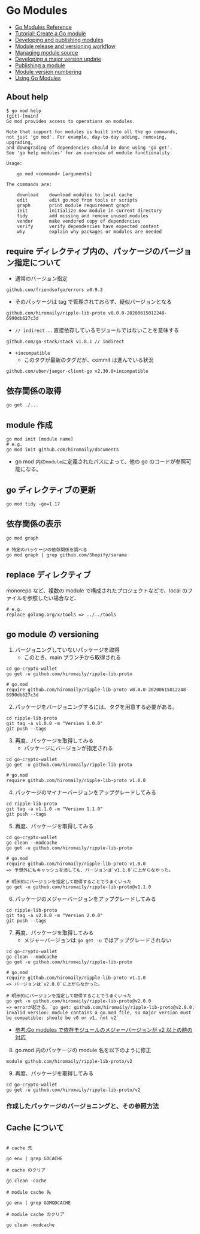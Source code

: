 # Go Modules

- [Go Modules Reference](https://go.dev/ref/mod)
- [Tutorial: Create a Go module](https://go.dev/doc/tutorial/create-module)
- [Developing and publishing modules](https://go.dev/doc/modules/developing)
- [Module release and versioning workflow](https://go.dev/doc/modules/release-workflow)
- [Managing module source](https://go.dev/doc/modules/managing-source)
- [Developing a major version update](https://go.dev/doc/modules/major-version)
- [Publishing a module](https://go.dev/doc/modules/publishing)
- [Module version numbering](https://go.dev/doc/modules/version-numbers)
- [Using Go Modules](https://go.dev/blog/using-go-modules)

## About help

```
$ go mod help                                                                                                                                                           (git)-[main]
Go mod provides access to operations on modules.

Note that support for modules is built into all the go commands,
not just 'go mod'. For example, day-to-day adding, removing, upgrading,
and downgrading of dependencies should be done using 'go get'.
See 'go help modules' for an overview of module functionality.

Usage:

	go mod <command> [arguments]

The commands are:

	download    download modules to local cache
	edit        edit go.mod from tools or scripts
	graph       print module requirement graph
	init        initialize new module in current directory
	tidy        add missing and remove unused modules
	vendor      make vendored copy of dependencies
	verify      verify dependencies have expected content
	why         explain why packages or modules are needed
```

## require ディレクティブ内の、パッケージのバージョン指定について

- 通常のバージョン指定

```
github.com/friendsofgo/errors v0.9.2
```

- そのパッケージは tag で管理されておらず、疑似バージョンとなる

```
github.com/hiromaily/ripple-lib-proto v0.0.0-20200615012248-6990db627c3d
```

- `// indirect` .... 直接依存しているモジュールではないことを意味する

```
github.com/go-stack/stack v1.8.1 // indirect
```

- `+incompatible`
  - このタグが最新のタグだが、commit は進んでいる状況

```
github.com/uber/jaeger-client-go v2.30.0+incompatible
```

## 依存関係の取得

```
go get ./...
```

## module 作成

```
go mod init [module name]
# e.g.
go mod init github.com/hiromaily/documents
```

- go mod 内の`module`に定義されたパスによって、他の go のコードが参照可能になる。

## go ディレクティブの更新

```
go mod tidy -go=1.17
```

## 依存関係の表示

```
go mod graph

# 特定のパッケージの依存関係を調べる
go mod graph | grep github.com/Shopify/sarama
```

## replace ディレクティブ

monorepo など、複数の module で構成されたプロジェクトなどで、local のファイルを参照したい場合など、

```
# e.g.
replace golang.org/x/tools => ../../tools
```

## go module の versioning

1. バージョニングしていないパッケージを取得
   - このとき、main ブランチから取得される

```
cd go-crypto-wallet
go get -u github.com/hiromaily/ripple-lib-proto

# go.mod
require github.com/hiromaily/ripple-lib-proto v0.0.0-20200615012248-6990db627c3d
```

2. パッケージをバージョニングするには、タグを用意する必要がある。

```
cd ripple-lib-proto
git tag -a v1.0.0 -m "Version 1.0.0"
git push --tags
```

3. 再度、パッケージを取得してみる
   - パッケージにバージョンが指定される

```
cd go-crypto-wallet
go get -u github.com/hiromaily/ripple-lib-proto

# go.mod
require github.com/hiromaily/ripple-lib-proto v1.0.0
```

4. パッケージのマイナーバージョンをアップグレードしてみる

```
cd ripple-lib-proto
git tag -a v1.1.0 -m "Version 1.1.0"
git push --tags
```

5. 再度、パッケージを取得してみる

```
cd go-crypto-wallet
go clean --modcache
go get -u github.com/hiromaily/ripple-lib-proto

# go.mod
require github.com/hiromaily/ripple-lib-proto v1.0.0
=> 予想外にもキャッシュを消しても、バージョンは`v1.1.0`に上がらなかった。

# 明示的にバージョンを指定して取得することでうまくいった
go get -u github.com/hiromaily/ripple-lib-proto@v1.1.0
```

6. パッケージのメジャーバージョンをアップグレードしてみる

```
cd ripple-lib-proto
git tag -a v2.0.0 -m "Version 2.0.0"
git push --tags
```

7. 再度、パッケージを取得してみる
   - メジャーバージョンは `go get -u` ではアップグレードされない

```
cd go-crypto-wallet
go clean --modcache
go get -u github.com/hiromaily/ripple-lib-proto

# go.mod
require github.com/hiromaily/ripple-lib-proto v1.1.0
=> バージョンは`v2.0.0`に上がらなかった。

# 明示的にバージョンを指定して取得することでうまくいった
go get -u github.com/hiromaily/ripple-lib-proto@v2.0.0
=> errorが起きる。`go get: github.com/hiromaily/ripple-lib-proto@v2.0.0: invalid version: module contains a go.mod file, so major version must be compatible: should be v0 or v1, not v2`
```

- [参考:Go modules で依存モジュールのメジャーバージョンが v2 以上の時の対応](https://christina04.hatenablog.com/entry/go-modules-major-version)

8. go.mod 内のパッケージの module 名を以下のように修正

```
module github.com/hiromaily/ripple-lib-proto/v2
```

9. 再度、パッケージを取得してみる

```
cd go-crypto-wallet
go get -u github.com/hiromaily/ripple-lib-proto/v2
```

### 作成したパッケージのバージョニングと、その参照方法

## Cache について

```

# cache 先

go env | grep GOCACHE

# cache のクリア

go clean -cache

# module cache 先

go env | grep GOMODCACHE

# module cache のクリア

go clean -modcache

```

```

```
